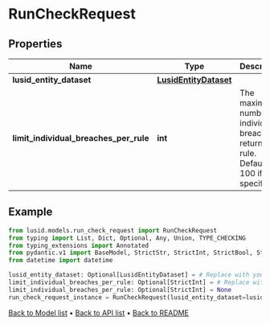 # RunCheckRequest

## Properties
Name | Type | Description | Notes
------------ | ------------- | ------------- | -------------
**lusid_entity_dataset** | [**LusidEntityDataset**](LusidEntityDataset.md) |  | [optional] 
**limit_individual_breaches_per_rule** | **int** | The maximum number of individual breaches to return per rule. Defaults to 100 if not specified. | [optional] 
## Example

```python
from lusid.models.run_check_request import RunCheckRequest
from typing import List, Dict, Optional, Any, Union, TYPE_CHECKING
from typing_extensions import Annotated
from pydantic.v1 import BaseModel, StrictStr, StrictInt, StrictBool, StrictFloat, StrictBytes, Field, validator, ValidationError, conlist, constr
from datetime import datetime

lusid_entity_dataset: Optional[LusidEntityDataset] = # Replace with your value
limit_individual_breaches_per_rule: Optional[StrictInt] = # Replace with your value
limit_individual_breaches_per_rule: Optional[StrictInt] = None
run_check_request_instance = RunCheckRequest(lusid_entity_dataset=lusid_entity_dataset, limit_individual_breaches_per_rule=limit_individual_breaches_per_rule)

```

[Back to Model list](../README.md#documentation-for-models) &#8226; [Back to API list](../README.md#documentation-for-api-endpoints) &#8226; [Back to README](../README.md)

